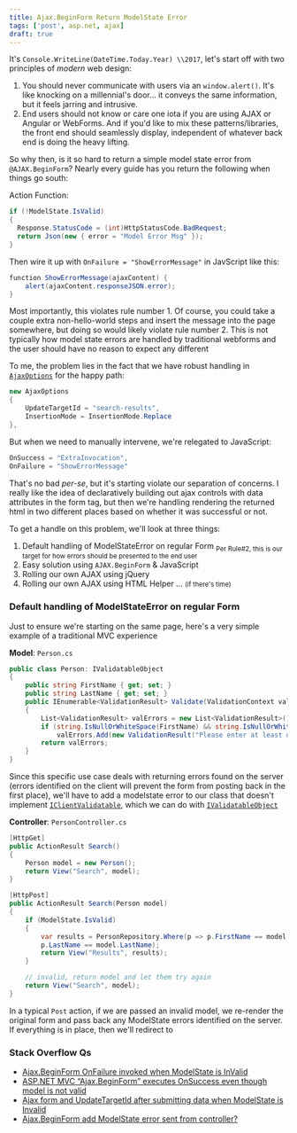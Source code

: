 ```yaml
---
title: Ajax.BeginForm Return ModelState Error
tags: ['post', asp.net, ajax]
draft: true
---
```



It's `Console.WriteLine(DateTime.Today.Year) \\2017`, let's start off with two principles of *modern* web design:

1. You should never communicate with users via an `window.alert()`. It's like knocking on a millennial's door... it conveys the same information, but it feels jarring and intrusive.
2. End users should not know or care one iota if you are using AJAX or Angular or WebForms.  And if you'd like to mix these patterns/libraries, the front end should seamlessly display, independent of whatever back end is doing the heavy lifting.

So why then, is it so hard to return a simple model state error from `@AJAX.BeginForm`?  Nearly every guide has you return the following when things go south:

Action Function:

```cs
if (!ModelState.IsValid)
{
  Response.StatusCode = (int)HttpStatusCode.BadRequest;
  return Json(new { error = "Model Error Msg" });
}
```

Then wire it up with `OnFailure = "ShowErrorMessage"` in JavScript like this:

```cs
function ShowErrorMessage(ajaxContent) {
    alert(ajaxContent.responseJSON.error);
}
```

Most importantly, this violates rule number 1. Of course, you could take a couple extra non-hello-world steps and insert the message into the page somewhere, but doing so would likely violate rule number 2.  This is not typically how model state errors are handled by traditional webforms and the user should have no reason to expect any different


To me, the problem lies in the fact that we have robust handling in [`AjaxOptions`](https://msdn.microsoft.com/en-us/library/system.web.mvc.ajax.ajaxoptions.aspx) for the happy path:

```cs
new AjaxOptions
{
    UpdateTargetId = "search-results",
    InsertionMode = InsertionMode.Replace
},
```

But when we need to manually intervene, we're relegated to JavaScript:

```cs
OnSuccess = "ExtraInvocation",
OnFailure = "ShowErrorMessage"
```

That's no bad *per-se*, but it's starting violate our separation of concerns.  I really like the idea of declaratively building out ajax controls with data attributes in the form tag, but then we're handling rendering the returned html in two different places based on whether it was successful or not.

To get a handle on this problem, we'll look at three things:

1. Default handling of ModelStateError on regular Form
     <sub>Per Rule#2, this is our target for how errors should be presented to the end user</sub>
2. Easy solution using `AJAX.BeginForm` & JavaScript
3. Rolling our own AJAX using jQuery
4. Rolling our own AJAX using HTML Helper ... <small>(if there's time)</small>

### Default handling of ModelStateError on regular Form

Just to ensure we're starting on the same page, here's a very simple example of a traditional MVC experience

**Model**: `Person.cs`

```cs
public class Person: IValidatableObject
{
    public string FirstName { get; set; }
    public string LastName { get; set; }
    public IEnumerable<ValidationResult> Validate(ValidationContext validationContext)
    {
        List<ValidationResult> valErrors = new List<ValidationResult>();
        if (string.IsNullOrWhiteSpace(FirstName) && string.IsNullOrWhiteSpace(LastName))
            valErrors.Add(new ValidationResult("Please enter at least one search criteria"));
        return valErrors;
    }
}
```

Since this specific use case deals with returning errors found on the server (errors identified on the client will prevent the form from posting back in the first place), we'll have to add a modelstate error to our class that doesn't implement [`IClientValidatable`](https://msdn.microsoft.com/en-us/library/system.web.mvc.iclientvalidatable.aspx), which we can do with [`IValidatableObject`](https://msdn.microsoft.com/en-us/library/system.componentmodel.dataannotations.ivalidatableobject.aspx)


**Controller**: `PersonController.cs`

```cs
[HttpGet]
public ActionResult Search()
{
    Person model = new Person();
    return View("Search", model);
}

[HttpPost]
public ActionResult Search(Person model)
{
    if (ModelState.IsValid)
    {
        var results = PersonRepository.Where(p => p.FirstName == model.FirstName &&
        p.LastName == model.LastName);
        return View("Results", results);
    }

    // invalid, return model and let them try again
    return View("Search", model);
}
```

In a typical `Post` action, if we are passed an invalid model, we re-render the original form and pass back any ModelState errors identified on the server.  If everything is in place, then we'll redirect to



### Stack Overflow Qs

* [Ajax.BeginForm OnFailure invoked when ModelState is InValid](https://stackoverflow.com/q/12599090/1366033)
* [ASP.NET MVC “Ajax.BeginForm” executes OnSuccess even though model is not valid](https://stackoverflow.com/q/7328977/1366033)
* [Ajax form and UpdateTargetId after submitting data when ModelState is Invalid](https://stackoverflow.com/q/8026870/1366033)
* [Ajax.BeginForm add ModelState error sent from controller?](https://stackoverflow.com/q/22637736/1366033)
